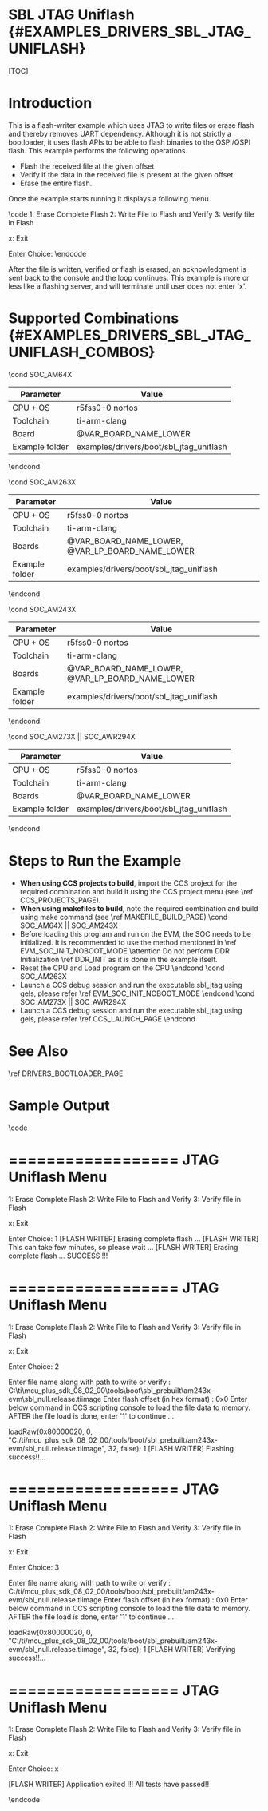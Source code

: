 # SBL JTAG Uniflash {#EXAMPLES_DRIVERS_SBL_JTAG_UNIFLASH}

[TOC]

# Introduction

This is a flash-writer example which uses JTAG to write files or erase flash and thereby removes UART dependency.
Although it is not strictly a bootloader, it uses flash APIs to be able to flash binaries to the OSPI/QSPI flash.
This example performs the following operations.

- Flash the received file at the given offset
- Verify if the data in the received file is present at the given offset
- Erase the entire flash.

Once the example starts running it displays a following menu.

\code
 1: Erase Complete Flash
 2: Write File to Flash and Verify
 3: Verify file in Flash
 
 x: Exit
 
 Enter Choice:
\endcode

After the file is written, verified or flash is erased, an acknowledgment is sent back to the console and the loop continues.
This example is more or less like a flashing server, and will terminate until user does not enter 'x'.

# Supported Combinations {#EXAMPLES_DRIVERS_SBL_JTAG_UNIFLASH_COMBOS}

\cond SOC_AM64X

 Parameter      | Value
 ---------------|-----------
 CPU + OS       | r5fss0-0 nortos
 Toolchain      | ti-arm-clang
 Board          | @VAR_BOARD_NAME_LOWER
 Example folder | examples/drivers/boot/sbl_jtag_uniflash

\endcond

\cond SOC_AM263X

 Parameter      | Value
 ---------------|-----------
 CPU + OS       | r5fss0-0 nortos
 Toolchain      | ti-arm-clang
 Boards         | @VAR_BOARD_NAME_LOWER, @VAR_LP_BOARD_NAME_LOWER
 Example folder | examples/drivers/boot/sbl_jtag_uniflash

\endcond

\cond SOC_AM243X

 Parameter      | Value
 ---------------|-----------
 CPU + OS       | r5fss0-0 nortos
 Toolchain      | ti-arm-clang
 Boards         | @VAR_BOARD_NAME_LOWER, @VAR_LP_BOARD_NAME_LOWER
 Example folder | examples/drivers/boot/sbl_jtag_uniflash

\endcond

\cond SOC_AM273X || SOC_AWR294X

 Parameter      | Value
 ---------------|-----------
 CPU + OS       | r5fss0-0 nortos
 Toolchain      | ti-arm-clang
 Boards         | @VAR_BOARD_NAME_LOWER
 Example folder | examples/drivers/boot/sbl_jtag_uniflash

\endcond

# Steps to Run the Example

- **When using CCS projects to build**, import the CCS project for the required combination
  and build it using the CCS project menu (see \ref CCS_PROJECTS_PAGE).
- **When using makefiles to build**, note the required combination and build using
  make command (see \ref MAKEFILE_BUILD_PAGE)
\cond SOC_AM64X || SOC_AM243X
- Before loading this program and run on the EVM, the SOC needs to be initialized.
  It is recommended to use the method mentioned in \ref EVM_SOC_INIT_NOBOOT_MODE
\attention Do not perform DDR Initialization \ref DDR_INIT as it is done in the example itself.
- Reset the CPU and Load program on the CPU
\endcond
\cond SOC_AM263X
- Launch a CCS debug session and run the executable sbl_jtag using gels, please refer \ref EVM_SOC_INIT_NOBOOT_MODE
\endcond
\cond SOC_AM273X || SOC_AWR294X
- Launch a CCS debug session and run the executable sbl_jtag using gels, please refer \ref CCS_LAUNCH_PAGE
\endcond

# See Also

\ref DRIVERS_BOOTLOADER_PAGE

# Sample Output

\code
 
 ==================
 JTAG Uniflash Menu
 ==================
 
 1: Erase Complete Flash
 2: Write File to Flash and Verify
 3: Verify file in Flash
 
 x: Exit
 
 Enter Choice: 1
 [FLASH WRITER] Erasing complete flash ... 
 [FLASH WRITER] This can take few minutes, so please wait ... 
 [FLASH WRITER] Erasing complete flash ... SUCCESS !!!
 
 
 ==================
 JTAG Uniflash Menu
 ==================
 
 1: Erase Complete Flash
 2: Write File to Flash and Verify
 3: Verify file in Flash
 
 x: Exit
 
 Enter Choice: 2

 Enter file name along with path to write or verify : C:\ti\mcu_plus_sdk_08_02_00\tools\boot\sbl_prebuilt\am243x-evm\sbl_null.release.tiimage
 Enter flash offset (in hex format) : 0x0
 Enter below command in CCS scripting console to load the file data to memory.
 AFTER the file load is done, enter '1' to continue ...

 loadRaw(0x80000020, 0, "C:/ti/mcu_plus_sdk_08_02_00/tools/boot/sbl_prebuilt/am243x-evm/sbl_null.release.tiimage", 32, false);
1
 [FLASH WRITER] Flashing success!!... 
 
 
 ==================
 JTAG Uniflash Menu
 ==================
 
 1: Erase Complete Flash
 2: Write File to Flash and Verify
 3: Verify file in Flash
 
 x: Exit
 
 Enter Choice: 3

 Enter file name along with path to write or verify : C:/ti/mcu_plus_sdk_08_02_00/tools/boot/sbl_prebuilt/am243x-evm/sbl_null.release.tiimage
 Enter flash offset (in hex format) : 0x0
 Enter below command in CCS scripting console to load the file data to memory.
 AFTER the file load is done, enter '1' to continue ...

 loadRaw(0x80000020, 0, "C:/ti/mcu_plus_sdk_08_02_00/tools/boot/sbl_prebuilt/am243x-evm/sbl_null.release.tiimage", 32, false);
1
 [FLASH WRITER] Verifying success!!... 
 
 
 ==================
 JTAG Uniflash Menu
 ==================
 
 1: Erase Complete Flash
 2: Write File to Flash and Verify
 3: Verify file in Flash
 
 x: Exit
 
 Enter Choice: x

 [FLASH WRITER] Application exited !!!
All tests have passed!!

\endcode
